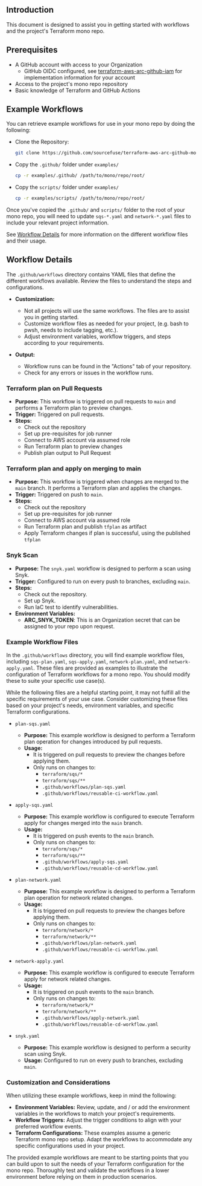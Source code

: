 ## Introduction
This document is designed to assist you in getting started with workflows and the project's Terraform mono repo.

## Prerequisites
- A GitHub account with access to your Organization
  - GitHub OIDC configured, see [terraform-aws-arc-github-iam](https://github.com/sourcefuse/terraform-aws-arc-github-iam) for implementation information for your account
- Access to the project's mono repo repository
- Basic knowledge of Terraform and GitHub Actions

## Example Workflows
You can retrieve example workflows for use in your mono repo by doing the following:

- Clone the Repository:
   ```bash
   git clone https://github.com/sourcefuse/terraform-aws-arc-github-mono-repo-reusable-workflows.git
   ```

- Copy the `.github/` folder under `examples/`
   ```bash
  cp -r examples/.github/ /path/to/mono/repo/root/
  ```

- Copy the `scripts/` folder under `examples/`
   ```bash
  cp -r examples/scripts/ /path/to/mono/repo/root/
  ```

Once you've copied the `.github/` and `scripts/` folder to the root of your mono repo, you will need to update `sqs-*.yaml` and `network-*.yaml` files
to include your relevant project information.

See [Workflow Details](#workflow-details) for more information on the different workflow files and their usage.

## Workflow Details
The `.github/workflows` directory contains YAML files that define the different workflows available. Review the files to understand the steps and configurations.

- **Customization:**
    - Not all projects will use the same workflows. The files are to assist you in getting started.
    - Customize workflow files as needed for your project, (e.g. bash to pwsh, needs to include tagging, etc.).
    - Adjust environment variables, workflow triggers, and steps according to your requirements.

- **Output:**
    - Workflow runs can be found in the "Actions" tab of your repository.
    - Check for any errors or issues in the workflow runs.

### Terraform plan on Pull Requests
- **Purpose:** This workflow is triggered on pull requests to `main` and performs a Terraform plan to preview changes.
- **Trigger:** Triggered on pull requests.
- **Steps:**
    - Check out the repository
    - Set up pre-requisites for job runner
    - Connect to AWS account via assumed role
    - Run Terraform plan to preview changes
    - Publish plan output to Pull Request

### Terraform plan and apply on merging to main
- **Purpose:** This workflow is triggered when changes are merged to the `main` branch. It performs a Terraform plan and applies the changes.
- **Trigger:** Triggered on push to `main`.
- **Steps:**
    - Check out the repository
    - Set up pre-requisites for job runner
    - Connect to AWS account via assumed role
    - Run Terraform plan and publish `tfplan` as artifact
    - Apply Terraform changes if plan is successful, using the published `tfplan`

### Snyk Scan
- **Purpose:** The `snyk.yaml` workflow is designed to perform a scan using Snyk.
- **Trigger:** Configured to run on every push to branches, excluding `main`.
- **Steps:**
    - Check out the repository.
    - Set up Snyk.
    - Run IaC test to identify vulnerabilities.
- **Environment Variables:**
    - **ARC_SNYK_TOKEN**:  This is an Organization secret that can be assigned to your repo upon request.

### Example Workflow Files
In the `.github/workflows` directory, you will find example workflow files, including `sqs-plan.yaml`, `sqs-apply.yaml`, `network-plan.yaml`, and `network-apply.yaml`.
These files are provided as examples to illustrate the configuration of Terraform workflows for a mono repo. You should modify these to suite your specific use case(s).

While the following files are a helpful starting point, it may not fulfill all the specific requirements of your use case. Consider customizing these files based on your
project's needs, environment variables, and specific Terraform configurations.

- `plan-sqs.yaml`
    - **Purpose:** This example workflow is designed to perform a Terraform plan operation for changes introduced by pull requests.
    - **Usage:**
        - It is triggered on pull requests to preview the changes before applying them.
        - Only runs on changes to:
            - `terraform/sqs/*`
            - `terraform/sqs/**`
            - `.github/workflows/plan-sqs.yaml`
            - `.github/workflows/reusable-ci-workflow.yaml`

- `apply-sqs.yaml`
    - **Purpose:** This example workflow is configured to execute Terraform apply for changes merged into the `main` branch.
    - **Usage:**
        - It is triggered on push events to the `main` branch.
        - Only runs on changes to:
            - `terraform/sqs/*`
            - `terraform/sqs/**`
            - `.github/workflows/apply-sqs.yaml`
            - `.github/workflows/reusable-cd-workflow.yaml`

- `plan-network.yaml`
    - **Purpose:** This example workflow is designed to perform a Terraform plan operation for network related changes.
    - **Usage:**
        - It is triggered on pull requests to preview the changes before applying them.
        - Only runs on changes to:
            - `terraform/network/*`
            - `terraform/network/**`
            - `.github/workflows/plan-network.yaml`
            - `.github/workflows/reusable-ci-workflow.yaml`

- `network-apply.yaml`
    - **Purpose:** This example workflow is configured to execute Terraform apply for network related changes.
    - **Usage:**
        - It is triggered on push events to the `main` branch.
        - Only runs on changes to:
            - `terraform/network/*`
            - `terraform/network/**`
            - `.github/workflows/apply-network.yaml`
            - `.github/workflows/reusable-cd-workflow.yaml`

- `snyk.yaml`
    - **Purpose:** This example workflow is designed to perform a security scan using Snyk.
    - **Usage:** Configured to run on every push to branches, excluding `main`.

### Customization and Considerations
When utilizing these example workflows, keep in mind the following:

- **Environment Variables:** Review, update, and / or add the environment variables in the workflows to match your project's requirements.
- **Workflow Triggers:** Adjust the trigger conditions to align with your preferred workflow events.
- **Terraform Configurations:** These examples assume a generic Terraform mono repo setup. Adapt the workflows to accommodate any specific configurations used in your project.

The provided example workflows are meant to be starting points that you can build upon to suit the needs of your Terraform configuration for the mono repo.
Thoroughly test and validate the workflows in a lower environment before relying on them in production scenarios.
